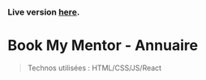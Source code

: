 ### Live version [here](https://virginiebouvarel.github.io/bmm-mentors-list-react/public/).

# Book My Mentor - Annuaire

> Technos utilisées : HTML/CSS/JS/React

